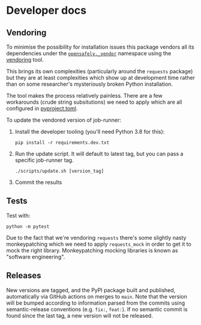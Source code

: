 # Developer docs

## Vendoring

To minimise the possibility for installation issues this package vendors
all its dependencies under the [`opensafely._vendor`](./opensafely/_vendor)
namespace using the [vendoring](https://pypi.org/project/vendoring/) tool.

This brings its own complexities (particularly around the `requests`
package) but they are at least complexities which show up at development
time rather than on some researcher's mysteriously broken Python
installation.

The tool makes the process relatively painless. There are a few
workarounds (crude string subsitutions) we need to apply which are all
configured in [pyproject.toml](./pyproject.toml).

To update the vendored version of job-runner:

1. Install the developer tooling (you'll need Python 3.8 for this):
   ```
   pip install -r requirements.dev.txt
   ```

2. Run the update script. It will default to latest tag, but you can pass
   a specific job-runner tag.
   ```
   ./scripts/update.sh [version_tag]
   ```

3. Commit the results


## Tests

Test with:
```
python -m pytest
```

Due to the fact that we're vendoring `requests` there's some slightly
nasty monkeypatching which we need to apply `requests_mock` in order to
get it to mock the right library. Monkeypatching mocking libraries is
known as "software engineering".


## Releases

New versions are tagged, and the PyPI package built and published, automatically
via GitHub actions on merges to `main`.  Note that the version will be bumped
according to information parsed from the commits using semantic-release conventions (e.g. `fix:`, `feat:`).  If no semantic commit is found since the last tag, a new version
will not be released.
